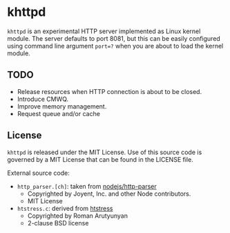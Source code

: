 # khttpd

`khttpd` is an experimental HTTP server implemented as Linux kernel module.
The server defaults to port 8081, but this can be easily configured using
command line argument `port=?` when you are about to load the kernel module.

## TODO
* Release resources when HTTP connection is about to be closed.
* Introduce CMWQ.
* Improve memory management.
* Request queue and/or cache

## License

`khttpd` is released under the MIT License. Use of this source code is governed by
a MIT License that can be found in the LICENSE file. 

External source code:
* `http_parser.[ch]`: taken from [nodejs/http-parser](https://github.com/nodejs/http-parser)
  - Copyrighted by Joyent, Inc. and other Node contributors.
  - MIT License
* `htstress.c`: derived from [htstress](https://github.com/arut/htstress)
  - Copyrighted by Roman Arutyunyan
  - 2-clause BSD license

